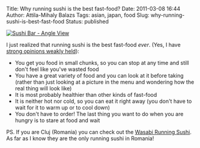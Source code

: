 Title: Why running sushi is the best fast-food?
Date: 2011-03-08 16:44
Author: Attila-Mihaly Balazs
Tags: asian, japan, food
Slug: why-running-sushi-is-best-fast-food
Status: published

[![Sushi Bar - Angle
View](http://farm4.static.flickr.com/3042/2844598635_090d198036_m.jpg)](http://www.flickr.com/photos/billward/2844598635/ "Sushi Bar - Angle View by Bill Ward's Brickpile, on Flickr")

I just realized that running sushi is the best fast-food *ever*. (Yes, I
have [strong opinions weakly
held](http://www.codinghorror.com/blog/2008/05/strong-opinions-weakly-held.html)):

-   You get you food in small chunks, so you can stop at any time and
    still don't feel like you've wasted food
-   You have a great variety of food and you can look at it before
    taking (rather than just looking at a picture in the menu and
    wondering how the real thing will look like)
-   It is most probably healthier than other kinds of fast-food
-   It is neither hot nor cold, so you can eat it right away (you don't
    have to wait for it to warm up or to cool down)
-   You don't have to order! The last thing you want to do when you are
    hungry is to stare at food and wait

PS. If you are Cluj (Romania) you can check out the [Wasabi Running
Sushi](http://www.wasabi-sushi.ro/). As far as I know they are the only
running sushi in Romania!
